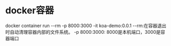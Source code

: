 # docker容器

docker container run --rm -p 8000:3000 -it koa-demo:0.0.1 --rm:在容器退出时自动清理容器内部的文件系统。 -p 8000:3000: 8000是本机端口，3000是容器端口

